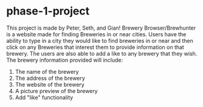 # phase-1-project
This project is made by Peter, Seth, and Gian!
Brewery Browser/Brewhunter is a website made for finding Breweries in or near cities.
Users have the ability to type in a city they would like to find breweries in or near and then
click on any Breweries that interest them to provide information on that brewery. The users
are also able to add a like to any brewery that they wish.
The brewery information provided will include:
1. The name of the brewery
2. The address of the brewery
3. The website of the brewery
4. A picture preview of the brewery
5. Add "like" functionality